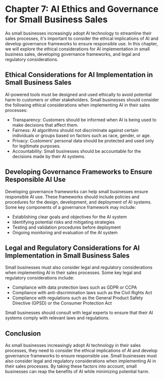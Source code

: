 Chapter 7: AI Ethics and Governance for Small Business Sales
============================================================

As small businesses increasingly adopt AI technology to streamline their sales processes, it's important to consider the ethical implications of AI and develop governance frameworks to ensure responsible use. In this chapter, we will explore the ethical considerations for AI implementation in small business sales, developing governance frameworks, and legal and regulatory considerations.

Ethical Considerations for AI Implementation in Small Business Sales
--------------------------------------------------------------------

AI-powered tools must be designed and used ethically to avoid potential harm to customers or other stakeholders. Small businesses should consider the following ethical considerations when implementing AI in their sales processes:

* Transparency: Customers should be informed when AI is being used to make decisions that affect them.
* Fairness: AI algorithms should not discriminate against certain individuals or groups based on factors such as race, gender, or age.
* Privacy: Customers' personal data should be protected and used only for legitimate purposes.
* Accountability: Small businesses should be accountable for the decisions made by their AI systems.

Developing Governance Frameworks to Ensure Responsible AI Use
-------------------------------------------------------------

Developing governance frameworks can help small businesses ensure responsible AI use. These frameworks should include policies and procedures for the design, development, and deployment of AI systems. Some key components of a governance framework may include:

* Establishing clear goals and objectives for the AI system
* Identifying potential risks and mitigating strategies
* Testing and validation procedures before deployment
* Ongoing monitoring and evaluation of the AI system

Legal and Regulatory Considerations for AI Implementation in Small Business Sales
---------------------------------------------------------------------------------

Small businesses must also consider legal and regulatory considerations when implementing AI in their sales processes. Some key legal and regulatory considerations include:

* Compliance with data protection laws such as GDPR or CCPA
* Compliance with anti-discrimination laws such as the Civil Rights Act
* Compliance with regulations such as the General Product Safety Directive (GPSD) or the Consumer Protection Act

Small businesses should consult with legal experts to ensure that their AI systems comply with relevant laws and regulations.

Conclusion
----------

As small businesses increasingly adopt AI technology in their sales processes, they need to consider the ethical implications of AI and develop governance frameworks to ensure responsible use. Small businesses must also consider legal and regulatory considerations when implementing AI in their sales processes. By taking these factors into account, small businesses can reap the benefits of AI while minimizing potential harm.


